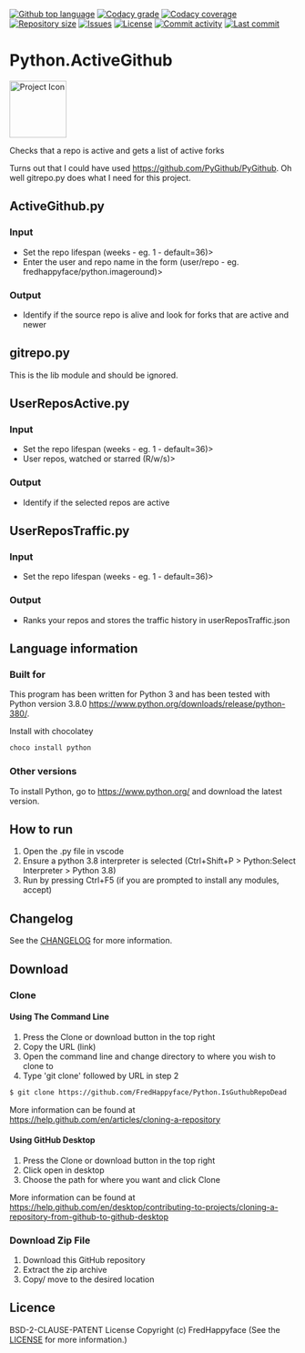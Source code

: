 <p float="left">
<a href="../../"><img src="https://img.shields.io/github/languages/top/FredHappyface/Python.ActiveGithub.svg?style=flat-square" alt="Github top language"></a>
<a href="https://www.codacy.com/manual/FredHappyface/Python.ActiveGithub"><img src="https://img.shields.io/codacy/grade/[codacy-proj-id].svg?style=flat-square" alt="Codacy grade"></a>
<a href="https://www.codacy.com/manual/FredHappyface/Python.ActiveGithub"><img src="https://img.shields.io/codacy/coverage/[codacy-proj-id].svg?style=flat-square" alt="Codacy coverage"></a>
<a href="../../"><img src="https://img.shields.io/github/repo-size/FredHappyface/Python.ActiveGithub.svg?style=flat-square" alt="Repository size"></a>
<a href="../../issues"><img src="https://img.shields.io/github/issues/FredHappyface/Python.ActiveGithub.svg?style=flat-square" alt="Issues"></a>
<a href="/LICENSE.md"><img src="https://img.shields.io/github/license/FredHappyface/Python.ActiveGithub.svg?style=flat-square" alt="License"></a>
<a href="../../commits/master"><img src="https://img.shields.io/github/commit-activity/m/FredHappyface/Python.ActiveGithub.svg?style=flat-square" alt="Commit activity"></a>
<a href="../../commits/master"><img src="https://img.shields.io/github/last-commit/FredHappyface/Python.ActiveGithub.svg?style=flat-square" alt="Last commit"></a>
</p>

# Python.ActiveGithub

<img src="readme-assets/icons/proj-icon.png" alt="Project Icon" width="100">

Checks that a repo is active and gets a list of active forks

Turns out that I could have used https://github.com/PyGithub/PyGithub. Oh well gitrepo.py does what I need for this project.

## ActiveGithub.py
### Input
- Set the repo lifespan (weeks - eg. 1 - default=36)>
- Enter the user and repo name in the form (user/repo - eg. fredhappyface/python.imageround)>
### Output
- Identify if the source repo is alive and look for forks that are active and newer
## gitrepo.py
This is the lib module and should be ignored.
## UserReposActive.py
### Input
- Set the repo lifespan (weeks - eg. 1 - default=36)>
- User repos, watched or starred (R/w/s)>
### Output
- Identify if the selected repos are active
## UserReposTraffic.py
### Input
- Set the repo lifespan (weeks - eg. 1 - default=36)>
### Output
- Ranks your repos and stores the traffic history in userReposTraffic.json


## Language information
### Built for
This program has been written for Python 3 and has been tested with
Python version 3.8.0 <https://www.python.org/downloads/release/python-380/>.

Install with chocolatey
```powershell
choco install python
```
### Other versions
To install Python, go to <https://www.python.org/> and download the latest
version.
## How to run
1. Open the .py file in vscode
2. Ensure a python 3.8 interpreter is selected (Ctrl+Shift+P > Python:Select Interpreter > Python 3.8)
3. Run by pressing Ctrl+F5 (if you are prompted to install any modules, accept)


## Changelog
See the [CHANGELOG](/CHANGELOG.md) for more information.


## Download
### Clone
#### Using The Command Line
1. Press the Clone or download button in the top right
2. Copy the URL (link)
3. Open the command line and change directory to where you wish to
clone to
4. Type 'git clone' followed by URL in step 2
```bash
$ git clone https://github.com/FredHappyface/Python.IsGuthubRepoDead
```

More information can be found at
<https://help.github.com/en/articles/cloning-a-repository>

#### Using GitHub Desktop
1. Press the Clone or download button in the top right
2. Click open in desktop
3. Choose the path for where you want and click Clone

More information can be found at
<https://help.github.com/en/desktop/contributing-to-projects/cloning-a-repository-from-github-to-github-desktop>

### Download Zip File

1. Download this GitHub repository
2. Extract the zip archive
3. Copy/ move to the desired location


## Licence
BSD-2-CLAUSE-PATENT License
Copyright (c) FredHappyface
(See the [LICENSE](/LICENSE.md) for more information.)
